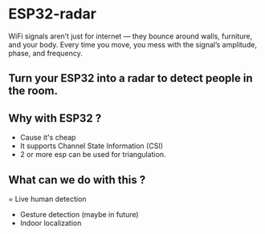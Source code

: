 # ESP32-radar
WiFi signals aren’t just for internet — they bounce around walls, furniture, and your body. Every time you move, you mess with the signal’s amplitude, phase, and frequency.

## Turn your **ESP32** into a radar to detect people in the room.

## Why with ESP32 ?
  - Cause it's cheap
  - It supports Channel State Information (CSI)
  - 2 or more esp can be used for triangulation.
    
## What can we do with this ?
  = Live human detection
  - Gesture detection (maybe in future)
  - Indoor localization
